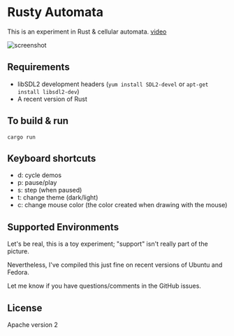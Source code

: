 # Rusty Automata

This is an experiment in Rust & cellular automata. [video](http://www.youtube.com/watch?v=lNFOnomruqk)

![screenshot](screenshots/square-diamond-2.png)

## Requirements
- libSDL2 development headers (`yum install SDL2-devel` or `apt-get install libsdl2-dev`)
- A recent version of Rust

## To build & run
```
cargo run
```

## Keyboard shortcuts
- d: cycle demos
- p: pause/play
- s: step (when paused)
- t: change theme (dark/light)
- c: change mouse color (the color created when drawing with the mouse)

## Supported Environments
Let's be real, this is a toy experiment; "support" isn't really part of the picture.

Nevertheless, I've compiled this just fine on recent versions of Ubuntu and Fedora.

Let me know if you have questions/comments in the GitHub issues.

## License
Apache version 2
